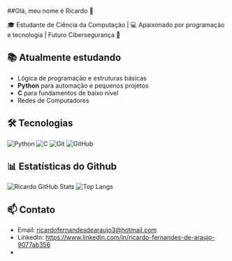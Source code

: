 ##Olá, meu nome é Ricardo 👋

🎓 Estudante de Ciência da Computação | 💻 Apaixonado por programação e tecnologia | 
Futuro Cibersegurança 🔐  

## 📚 Atualmente estudando
- Lógica de programação e estruturas básicas  
- **Python** para automação e pequenos projetos  
- **C** para fundamentos de baixo nível
- Redes de Computadores

## 🛠️ Tecnologias
![Python](https://img.shields.io/badge/Python-3776AB?style=for-the-badge&logo=python&logoColor=white)
![C](https://img.shields.io/badge/C-00599C?style=for-the-badge&logo=c&logoColor=white)
![Git](https://img.shields.io/badge/Git-F05032?style=for-the-badge&logo=git&logoColor=white)
![GitHub](https://img.shields.io/badge/GitHub-181717?style=for-the-badge&logo=github&logoColor=white)

## 📊 Estatísticas do Github
![Ricardo GitHub Stats](https://github-readme-stats.vercel.app/api?username=TheLuke451&show_icons=true&theme=tokyonight)
![Top Langs](https://github-readme-stats.vercel.app/api/top-langs/?username=TheLuke451&layout=compact&theme=tokyonight)

## 📫 Contato
- Email: ricardofernandesdearaujo3@hotmail.com
- LinkedIn: https://www.linkedin.com/in/ricardo-fernandes-de-araujo-9077ab356
- 
<!--
**TheLuke451/TheLuke451** is a ✨ _special_ ✨ repository because its `README.md` (this file) appears on your GitHub profile.

Here are some ideas to get you started:

- 🔭 I’m currently working on ...
- 🌱 I’m currently learning ...
- 👯 I’m looking to collaborate on ...
- 🤔 I’m looking for help with ...
- 💬 Ask me about ...
- 📫 How to reach me: ...
- 😄 Pronouns: ...
- ⚡ Fun fact: ...
-->

